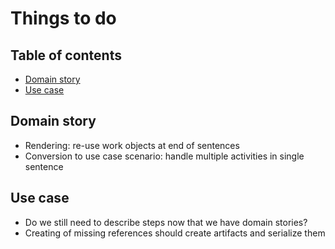 # Things to do

## Table of contents

- [Domain story](#domain-story)
- [Use case](#use-case)


## Domain story

- Rendering: re-use work objects at end of sentences
- Conversion to use case scenario: handle multiple activities in single sentence


## Use case

- Do we still need to describe steps now that we have domain stories?
- Creating of missing references should create artifacts and serialize them
